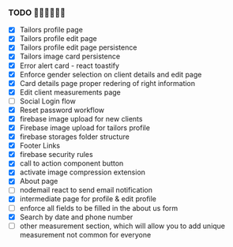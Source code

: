 ### TODO 🚨🚨🚨🔥🔥🔥

- [x] Tailors profile page
- [x] Tailors profile edit page
- [x] Tailors profile edit page persistence
- [x] Tailors image card persistence
- [x] Error alert card - react toastify
- [x] Enforce gender selection on client details and edit page
- [x] Card details page proper redering of right information
- [x] Edit client measurements page
- [ ] Social Login flow
- [x] Reset password workflow
- [x] firebase image upload for new clients
- [x] Firebase image upload for tailors profile
- [x] firebase storages folder structure
- [x] Footer Links
- [x] firebase security rules
- [x] call to action component button
- [x] activate image compression extension
- [x] About page
- [ ] nodemail react to send email notification
- [x] intermediate page for profile & edit profile
- [ ] enforce all fields to be filled in the about us form 
- [x] Search by date and phone number
- [ ] other measurement section, which will allow you to add unique measurement not common for everyone
